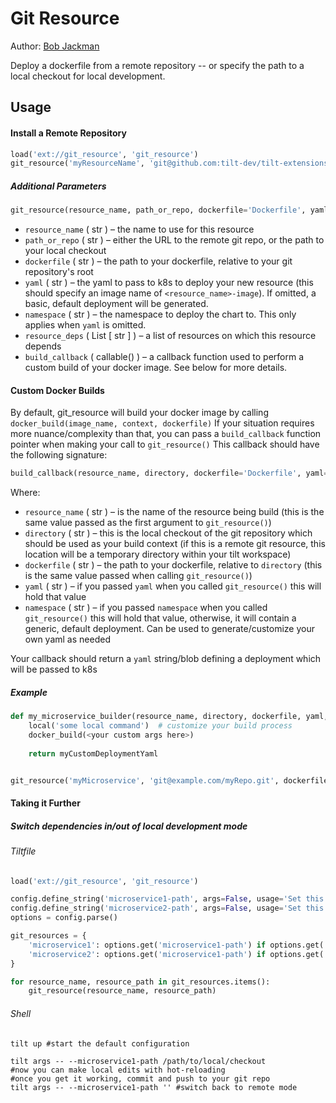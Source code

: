 # Git Resource

Author: [Bob Jackman](https://github.com/kogi)

Deploy a dockerfile from a remote repository -- or specify the path to a local checkout for local development.

## Usage
#### Install a Remote Repository

```python
load('ext://git_resource', 'git_resource')
git_resource('myResourceName', 'git@github.com:tilt-dev/tilt-extensions.git')
```

##### Additional Parameters

```python
git_resource(resource_name, path_or_repo, dockerfile='Dockerfile', yaml='', namespace='default', resource_deps=[], build_callback=None) -> str # return yaml for k8s deployment
```

* `resource_name` ( str ) – the name to use for this resource
* `path_or_repo` ( str ) – either the URL to the remote git repo, or the path to your local checkout
* `dockerfile` ( str ) – the path to your dockerfile, relative to your git repository's root
* `yaml` ( str ) – the yaml to pass to k8s to deploy your new resource (this should specify an image name of `<resource_name>-image`). If omitted, a basic, default deployment will be generated.
* `namespace` ( str ) – the namespace to deploy the chart to. This only applies when `yaml` is omitted.
* `resource_deps` ( List [ str ] ) – a list of resources on which this resource depends
* `build_callback` ( callable() ) – a callback function used to perform a custom build of your docker image. See below for more details. 

#### Custom Docker Builds

By default, git_resource will build your docker image by calling `docker_build(image_name, context, dockerfile)`
If your situation requires more nuance/complexity than that, you can pass a `build_callback` function pointer when making your call to `git_resource()`
This callback should have the following signature:

```python
build_callback(resource_name, directory, dockerfile='Dockerfile', yaml='default', namespace='default')
```

Where:
* `resource_name` ( str ) – is the name of the resource being build (this is the same value passed as the first argument to `git_resource()`)
* `directory` ( str ) – this is the local checkout of the git repository which should be used as your build context (if this is a remote git resource, this location will be a temporary directory within your tilt workspace)
* `dockerfile` ( str ) – the path to your dockerfile, relative to `directory` (this is the same value passed when calling `git_resource()`)
* `yaml` ( str ) – if you passed `yaml` when you called `git_resource()` this will hold that value
* `namespace` ( str ) – if you passed `namespace` when you called `git_resource()` this will hold that value, otherwise, it will contain a generic, default deployment. Can be used to generate/customize your own yaml as needed

Your callback should return a `yaml` string/blob defining a deployment which will be passed to k8s

##### Example

```python
def my_microservice_builder(resource_name, directory, dockerfile, yaml, namespace) -> str:
    local('some local command')  # customize your build process
    docker_build(<your custom args here>)
    
    return myCustomDeploymentYaml


git_resource('myMicroservice', 'git@example.com/myRepo.git', dockerfile='Dockerfile.dev', build_callback=my_microservice_builder) 
```

#### Taking it Further
##### Switch dependencies in/out of local development mode
###### Tiltfile
```python
load('ext://git_resource', 'git_resource')

config.define_string('microservice1-path', args=False, usage='Set this to a local path in order to do local dev')
config.define_string('microservice2-path', args=False, usage='Set this to a local path in order to do local dev')
options = config.parse()

git_resources = {
    'microservice1': options.get('microservice1-path') if options.get('microservice1-path', '') != '' else 'git@example.com/myFirstMicroservice.git',
    'microservice2': options.get('microservice1-path') if options.get('microservice1-path', '') != '' else 'git@example.com/mySecondMicroservice.git',
}

for resource_name, resource_path in git_resources.items():
    git_resource(resource_name, resource_path)
```

###### Shell
```shell
tilt up #start the default configuration

tilt args -- --microservice1-path /path/to/local/checkout
#now you can make local edits with hot-reloading
#once you get it working, commit and push to your git repo
tilt args -- --microservice1-path '' #switch back to remote mode
